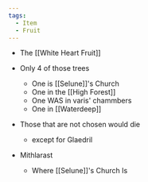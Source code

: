 ```yaml
---
tags:
  - Item
  - Fruit
---
```


- The [[White Heart Fruit]]
- Only 4 of those trees
	- One is [[Selune]]'s Church
	- One in the [[High Forest]]
	- One WAS in varis' chammbers
	- One in [[Waterdeep]]
- Those that are not chosen would die
	- except for Glaedril

- Mithlarast
	- Where [[Selune]]'s Church Is